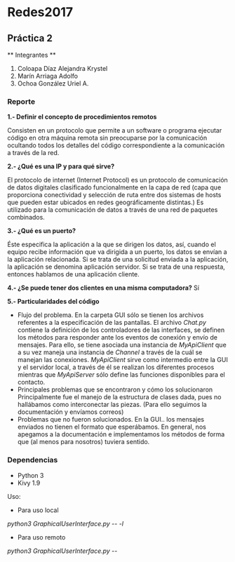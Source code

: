 # Redes2017

## Práctica 2

** Integrantes **
1. Coloapa Díaz Alejandra Krystel
2. Marín Arriaga Adolfo
3. Ochoa González Uriel A.

### Reporte

**1.- Definir el concepto de procedimientos remotos**

Consisten en un protocolo que permite a un software o programa ejecutar código en otra máquina remota sin preocuparse por la comunicación ocultando todos los detalles del código correspondiente a la comunicación a través de la red.

**2.- ¿Qué es una IP y para qué sirve?**

El protocolo de internet (Internet Protocol) es un protocolo de comunicación de datos digitales clasificado funcionalmente en la capa de red (capa que proporciona conectividad y selección de ruta entre dos sistemas de hosts que pueden estar ubicados en redes geográficamente distintas.)
Es utilizado para la comunicación de datos a través de una red de paquetes combinados.

**3.- ¿Qué es un puerto?**

Éste especifica la aplicación a la que se dirigen los datos, así, cuando el equipo recibe información que va dirigida a un puerto, los datos se envían a la aplicación relacionada. Si se trata de una solicitud enviada a la aplicación, la aplicación se denomina aplicación servidor. Si se trata de una respuesta, entonces hablamos de una aplicación cliente.

**4.- ¿Se puede tener dos clientes en una misma computadora?**
Sí

**5.- Particularidades del código**
* Flujo del problema.
  En la carpeta GUI sólo se tienen los archivos referentes a la especificación de las pantallas.
  El archivo *Chat.py* contiene la definición de los controladores de las interfaces, se definen los métodos para responder ante los eventos de conexión y envío de mensajes. Para ello, se tiene asociada una instancia de *MyApiClient* que a su vez maneja una instancia de *Channel* a través de la cuál se manejan las conexiones.
  *MyApiClient* sirve como intermedio entre la GUI y el servidor local, a través de él se realizan los diferentes procesos mientras que *MyApiServer* sólo define las funciones disponibles para el contacto.
* Principales problemas que se encontraron y cómo los solucionaron
  Principalmente fue el manejo de la estructura de clases dada, pues no hallábamos como interconectar las piezas. (Para ello seguimos la documentación y envíamos correos)
* Problemas que no fueron solucionados.
  En la GUI.. los mensajes enviados no tienen el formato que esperábamos. En general, nos apegamos  a la documentación e implementamos los métodos de forma que (al menos para nosotros) tuviera sentido.

### Dependencias
* Python 3
* Kivy 1.9

Uso:

* Para uso local

*python3 GraphicalUserInterface.py -- -l* 

* Para uso remoto

*python3 GraphicalUserInterface.py --*
